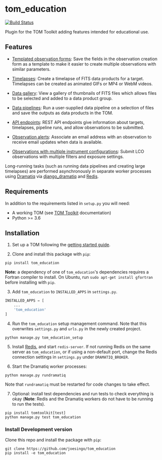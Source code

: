 # tom_education

 [![Build Status](https://travis-ci.org/joesingo/tom_education.svg?branch=master)](https://travis-ci.org/joesingo/tom_education)

Plugin for the TOM Toolkit adding features intended for educational use.

## Features

* [Templated observation forms](docs/templated_observation_forms.md): Save the
  fields in the observation creation form as a template to make it easier to
  create multiple observations with similar parameters.

* [Timelapses](docs/timelapses.md): Create a timelapse of FITS data products for a
 target. Timelapses can be created as animated GIFs or MP4 or WebM videos.

* [Data gallery](docs/gallery.md): View a gallery of thumbnails of FITS files which
  allows files to be selected and added to a data product group.

* [Data pipelines](docs/pipelines.md): Run a user-supplied data pipeline on a
  selection of files and save the outputs as data products in the TOM.

* [API endpoints](docs/apis.md): REST API endpoints give information about
  targets, timelapses, pipeline runs, and allow observations to be submitted.

* [Observation alerts](docs/observation_alerts.md): Associate an email address
  with an observation to receive email updates when data is available.

* [Observations with multiple instrument configurations](docs/multiple_instrument_configs.md):
  Submit LCO observations with multiple filters and exposure settings.

Long-running tasks (such as running data pipelines and creating large
timelapses) are performed asynchronously in separate worker processes using
[Dramatiq](https://dramatiq.io/) via
[django_dramatiq](https://github.com/Bogdanp/django_dramatiq) and
[Redis](https://redis.io).

## Requirements

In addition to the requirements listed in `setup.py` you will need:

- A working TOM (see [TOM Toolkit](https://tomtoolkit.github.io/) documentation)
- Python >= 3.6

## Installation

1. Set up a TOM following the [getting started guide](https://tomtoolkit.github.io/docs/getting_started).

2. Clone and install this package with `pip`:

```
pip install tom_education
```

**Note:** a dependency of one of `tom_education`'s dependencies requires a
Fortran compiler to install. On Ubuntu, run `sudo apt-get install gfortran`
before installing with `pip`.

3. Add `tom_education` to `INSTALLED_APPS` in `settings.py`.

```python
INSTALLED_APPS = [
    ...
    'tom_education'
]
```

4. Run the `tom_education` setup management command. Note that this overwrites
   `settings.py` and `urls.py` in the newly created project.

```
python manage.py tom_education_setup
```

5. Install [Redis](https://redis.io), and start `redis-server`. If not running
  Redis on the same server as `tom_education`, or if using a non-default port,
  change the Redis connection settings in `settings.py` under
  `DRAMATIQ_BROKER`.

6. Start the Dramatiq worker processes:

```
python manage.py rundramatiq
```

Note that `rundramatiq` must be restarted for code changes to take effect.

7. Optional: install test dependencies and run tests to check everything is
okay (**Note**: Redis and the Dramatiq workers do not have to be running to run
the tests).

```
pip install tomtoolkit[test]
python manage.py test tom_education
```

### Install Development version

Clone this repo and install the package with `pip`:

```
git clone https://github.com/joesingo/tom_education
pip install -e tom_education
```
